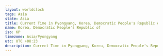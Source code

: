 ```yaml
---
layout: worldclock
tags: Asia
state: Asia
title: Current Time in Pyongyang, Korea, Democratic People's Republic of
name: Korea, Democratic People's Republic of
iso: KP
timezone: Asia/Pyongyang
utc: UTC +08:23
description: Current Time in Pyongyang, Korea, Democratic People's Republic of [Live], Asia. Live update now time in Pyongyang, timezone Asia/Pyongyang, UTC +08:23, Country ISO code & Current Local Time.
---
```


